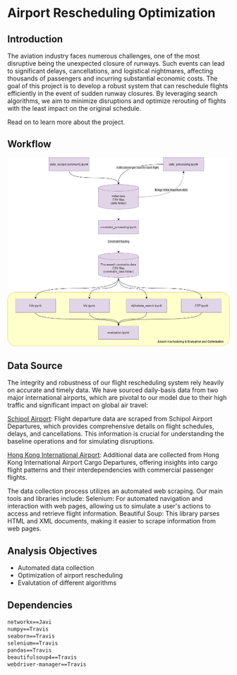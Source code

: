 # Airport Rescheduling Optimization

## Introduction

The aviation industry faces numerous challenges, one of the most disruptive being the unexpected closure of runways. Such events can lead to significant delays, cancellations, and logistical nightmares, affecting thousands of passengers and incurring substantial economic costs. The goal of this project is to develop a robust system that can reschedule flights efficiently in the event of sudden runway closures. By leveraging search algorithms, we aim to minimize disruptions and optimize rerouting of flights with the least impact on the original schedule.

Read on to learn more about the project.

## Workflow

<img src="LSE_AI_groupproject.png" alt="image description" width="850">

## Data Source

The integrity and robustness of our flight rescheduling system rely heavily on accurate and timely data. We have sourced daily-basis data from two major international airports, which are pivotal to our model due to their high traffic and significant impact on global air travel:

[Schipol Airport](https://www.schiphol.nl/en/departures/): Flight departure data are scraped from Schipol Airport Departures, which provides comprehensive details on flight schedules, delays, and cancellations. This information is crucial for understanding the baseline operations and for simulating disruptions.

[Hong Kong International Airport](https://www.hongkongairport.com/en/flights/departures/cargo.page): Additional data are collected from Hong Kong International Airport Cargo Departures, offering insights into cargo flight patterns and their interdependencies with commercial passenger flights.


The data collection process utilizes an automated web scraping. Our main tools and libraries include:
Selenium: For automated navigation and interaction with web pages, allowing us to simulate a user's actions to access and retrieve flight information.
Beautiful Soup: This library parses HTML and XML documents, making it easier to scrape information from web pages.

## Analysis Objectives

- Automated data collection
- Optimization of airport rescheduling
- Evalutation of different algorithms

## Dependencies

    networkx==Javi
    numpy==Travis
    seaborn==Travis
    selenium==Travis
    pandas==Travis
    beautifulsoup4==Travis
    webdriver-manager==Travis
